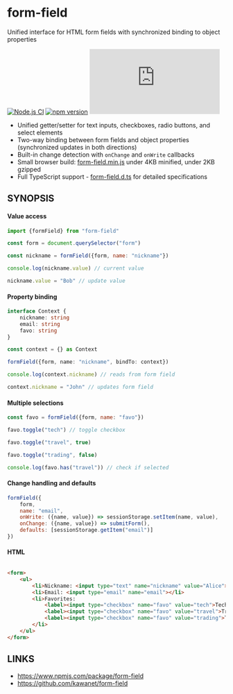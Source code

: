 # form-field

Unified interface for HTML form fields with synchronized binding to object properties

[![Node.js CI](https://github.com/kawanet/form-field/workflows/Node.js%20CI/badge.svg)](https://github.com/kawanet/form-field/actions/)
[![npm version](https://img.shields.io/npm/v/form-field)](https://www.npmjs.com/package/form-field)
[![gzip size](https://img.badgesize.io/https://cdn.jsdelivr.net/npm/form-field/dist/form-field.min.js?compression=gzip)](https://cdn.jsdelivr.net/npm/form-field/dist/form-field.min.js)

- Unified getter/setter for text inputs, checkboxes, radio buttons, and select elements
- Two-way binding between form fields and object properties (synchronized updates in both directions)
- Built-in change detection with `onChange` and `onWrite` callbacks
- Small browser build: [form-field.min.js](https://cdn.jsdelivr.net/npm/form-field/dist/form-field.min.js) under 4KB minified, under 2KB gzipped
- Full TypeScript support - [form-field.d.ts](https://github.com/kawanet/form-field/blob/main/types/form-field.d.ts) for detailed specifications

## SYNOPSIS

#### Value access

```js
import {formField} from "form-field"

const form = document.querySelector("form")

const nickname = formField({form, name: "nickname"})

console.log(nickname.value) // current value

nickname.value = "Bob" // update value
```

#### Property binding

```typescript
interface Context {
    nickname: string
    email: string
    favo: string
}

const context = {} as Context

formField({form, name: "nickname", bindTo: context})

console.log(context.nickname) // reads from form field

context.nickname = "John" // updates form field
```

#### Multiple selections

```js
const favo = formField({form, name: "favo"})

favo.toggle("tech") // toggle checkbox

favo.toggle("travel", true)

favo.toggle("trading", false)

console.log(favo.has("travel")) // check if selected
```

#### Change handling and defaults

```js
formField({
    form,
    name: "email",
    onWrite: ({name, value}) => sessionStorage.setItem(name, value),
    onChange: ({name, value}) => submitForm(),
    defaults: [sessionStorage.getItem("email")]
})
```

#### HTML

```html

<form>
    <ul>
        <li>Nickname: <input type="text" name="nickname" value="Alice"></li>
        <li>Email: <input type="email" name="email"></li>
        <li>Favorites:
            <label><input type="checkbox" name="favo" value="tech">Tech</label>
            <label><input type="checkbox" name="favo" value="travel">Travel</label>
            <label><input type="checkbox" name="favo" value="trading">Trading</label>
        </li>
    </ul>
</form>
```

## LINKS

- https://www.npmjs.com/package/form-field
- https://github.com/kawanet/form-field
